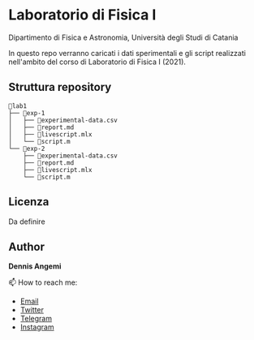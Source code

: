 # Laboratorio di Fisica I
Dipartimento di Fisica e Astronomia, Università degli Studi di Catania

In questo repo verranno caricati i dati sperimentali e gli script realizzati nell'ambito del corso di Laboratorio di Fisica I (2021).

## Struttura repository
```
📂lab1
├── 📂exp-1
│   ├── 📄experimental-data.csv
│   ├── 📄report.md
│   ├── 📄livescript.mlx
│   └── 📄script.m
└── 📂exp-2
    ├── 📄experimental-data.csv
    ├── 📄report.md
    ├── 📄livescript.mlx
    └── 📄script.m
```

## Licenza
Da definire

## Author
**Dennis Angemi**

📫 How to reach me:
  - [Email](mailto:dennisangemi@gmail.com)
  - [Twitter](https://twitter.com/dennisangemi)
  - [Telegram](https://t.me/dennisangemi)
  - [Instagram](http://instagram.com/dennisangemi)
